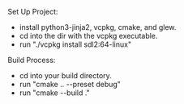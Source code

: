 Set Up Project:
- install python3-jinja2, vcpkg, cmake, and glew.
- cd into the dir with the vcpkg executable.
- run "./vcpkg install sdl2:64-linux"

Build Process:
- cd into your build directory.
- run "cmake .. --preset debug"
- run "cmake --build ."

